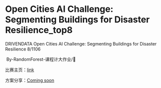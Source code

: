# Open Cities AI Challenge: Segmenting Buildings for Disaster Resilience_top8

DRIVENDATA  Open Cities AI Challenge: Segmenting Buildings for Disaster Resilience  8/1106

​												By-RandomForest-课程计大作业/🐶

 比赛主页：[link](https://www.drivendata.org/competitions/60/building-segmentation-disaster-resilience/ ) 

方案分享：[Coming soon](https://blog.csdn.net/amou__/article/details/102630787)

